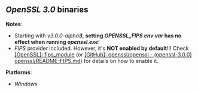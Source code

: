*OpenSSL 3.0* binaries
----------------------

**Notes**:
- Starting with *v3.0.0-alpha**3***, **setting *OPENSSL\_FIPS* *env var* has no effect when running *openssl.exe***!
- *FIPS* provider included. However, it's **NOT enabled by default**!!! Check [[OpenSSL]: fips\_module](https://www.openssl.org/docs/manmaster/man7/fips_module.html) (or [[GitHub]: openssl/openssl - (openssl-3.0.0) openssl/README-FIPS.md](https://github.com/openssl/openssl/blob/openssl-3.0.0/README-FIPS.md)) for details on how to enable it.

**Platforms**:
- *Windows*

